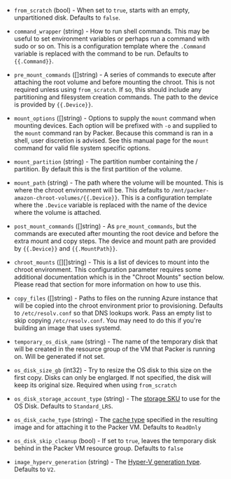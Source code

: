<!-- Code generated from the comments of the Config struct in builder/azure/chroot/builder.go; DO NOT EDIT MANUALLY -->

-   `from_scratch` (bool) - When set to `true`, starts with an empty, unpartitioned disk. Defaults to `false`.
    
-   `command_wrapper` (string) - How to run shell commands. This may be useful to set environment variables or perhaps run
    a command with sudo or so on. This is a configuration template where the `.Command` variable
    is replaced with the command to be run. Defaults to `{{.Command}}`.
    
-   `pre_mount_commands` ([]string) - A series of commands to execute after attaching the root volume and before mounting the chroot.
    This is not required unless using `from_scratch`. If so, this should include any partitioning
    and filesystem creation commands. The path to the device is provided by `{{.Device}}`.
    
-   `mount_options` ([]string) - Options to supply the `mount` command when mounting devices. Each option will be prefixed with
    `-o` and supplied to the `mount` command ran by Packer. Because this command is ran in a shell,
    user discretion is advised. See this manual page for the `mount` command for valid file system specific options.
    
-   `mount_partition` (string) - The partition number containing the / partition. By default this is the first partition of the volume.
    
-   `mount_path` (string) - The path where the volume will be mounted. This is where the chroot environment will be. This defaults
    to `/mnt/packer-amazon-chroot-volumes/{{.Device}}`. This is a configuration template where the `.Device`
    variable is replaced with the name of the device where the volume is attached.
    
-   `post_mount_commands` ([]string) - As `pre_mount_commands`, but the commands are executed after mounting the root device and before the
    extra mount and copy steps. The device and mount path are provided by `{{.Device}}` and `{{.MountPath}}`.
    
-   `chroot_mounts` ([][]string) - This is a list of devices to mount into the chroot environment. This configuration parameter requires
    some additional documentation which is in the "Chroot Mounts" section below. Please read that section
    for more information on how to use this.
    
-   `copy_files` ([]string) - Paths to files on the running Azure instance that will be copied into the chroot environment prior to
    provisioning. Defaults to `/etc/resolv.conf` so that DNS lookups work. Pass an empty list to skip copying
    `/etc/resolv.conf`. You may need to do this if you're building an image that uses systemd.
    
-   `temporary_os_disk_name` (string) - The name of the temporary disk that will be created in the resource group of the VM that Packer is
    running on. Will be generated if not set.
    
-   `os_disk_size_gb` (int32) - Try to resize the OS disk to this size on the first copy. Disks can only be englarged. If not specified,
    the disk will keep its original size. Required when using `from_scratch`
    
-   `os_disk_storage_account_type` (string) - The [storage SKU](https://docs.microsoft.com/en-us/rest/api/compute/disks/createorupdate#diskstorageaccounttypes)
    to use for the OS Disk. Defaults to `Standard_LRS`.
    
-   `os_disk_cache_type` (string) - The [cache type](https://docs.microsoft.com/en-us/rest/api/compute/images/createorupdate#cachingtypes)
    specified in the resulting image and for attaching it to the Packer VM. Defaults to `ReadOnly`
    
-   `os_disk_skip_cleanup` (bool) - If set to `true`, leaves the temporary disk behind in the Packer VM resource group. Defaults to `false`
    
-   `image_hyperv_generation` (string) - The [Hyper-V generation type](https://docs.microsoft.com/en-us/rest/api/compute/images/createorupdate#hypervgenerationtypes).
    Defaults to `V2`.
    